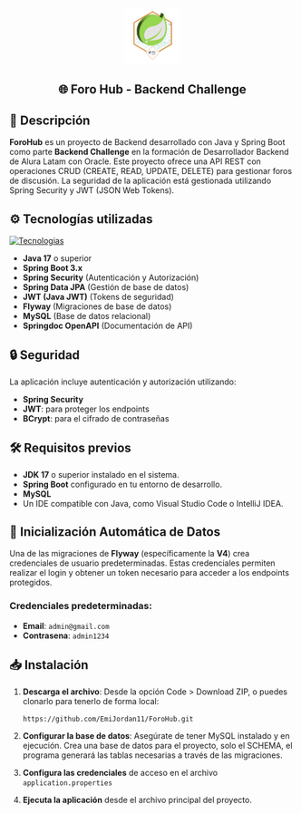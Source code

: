 <div align="center">
  <img src="./src/main/resources/img/badge-forohub.png" alt="Logo" height="100">
  <h2>
    🌐 Foro Hub - Backend Challenge
  </h2>
</div> 

[//]: # (# 🌐 ForoHub - Backend Challenge)
## 📖 Descripción
**ForoHub** es un proyecto de Backend desarrollado con Java y Spring Boot como parte **Backend Challenge** en la formación de Desarrollador Backend de Alura Latam con Oracle. Este proyecto ofrece una API REST con operaciones CRUD (CREATE, READ, UPDATE, DELETE) para gestionar foros de discusión. La seguridad de la aplicación está gestionada utilizando Spring Security y JWT (JSON Web Tokens).

## ⚙️ Tecnologías utilizadas
[![Tecnologias](https://skillicons.dev/icons?i=java,spring,mysql,maven,idea,git)](https://skillicons.dev)
- **Java 17** o superior
- **Spring Boot 3.x**
- **Spring Security** (Autenticación y Autorización)
- **Spring Data JPA** (Gestión de base de datos)
- **JWT (Java JWT)** (Tokens de seguridad)
- **Flyway** (Migraciones de base de datos)
- **MySQL** (Base de datos relacional)
- **Springdoc OpenAPI** (Documentación de API)

## 🔒 Seguridad
La aplicación incluye autenticación y autorización utilizando:
- **Spring Security**
- **JWT**: para proteger los endpoints
- **BCrypt**: para el cifrado de contraseñas

## 🛠️ Requisitos previos
- **JDK 17** o superior instalado en el sistema.
- **Spring Boot** configurado en tu entorno de desarrollo.
- **MySQL**
- Un IDE compatible con Java, como Visual Studio Code o IntelliJ IDEA.

## 🔑 Inicialización Automática de Datos
Una de las migraciones de **Flyway** (específicamente la **V4**) crea credenciales de usuario predeterminadas. Estas credenciales permiten realizar el login y obtener un token necesario para acceder a los endpoints protegidos.

### Credenciales predeterminadas:
- **Email**: `admin@gmail.com`
- **Contrasena**: `admin1234`

## 📥 Instalación
1. **Descarga el archivo**: Desde la opción Code > Download ZIP, o puedes clonarlo para tenerlo de forma local:
    ```bash
    https://github.com/EmiJordan11/ForoHub.git

2. **Configurar la base de datos**: Asegúrate de tener MySQL instalado y en ejecución. Crea una base de datos para el proyecto, solo el SCHEMA, el programa generará las tablas necesarias a través de las migraciones.

3. **Configura las credenciales** de acceso en el archivo `application.properties`

4. **Ejecuta la aplicación** desde el archivo principal del proyecto.